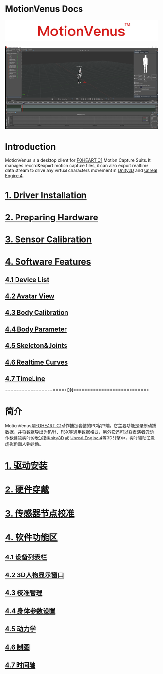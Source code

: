 # MotionVenus Docs

<div align=center>
<img src="https://raw.githubusercontent.com/FOHEART/MotionVenusHelp/master/img/softwareName.png"/>
</div>

![MainThumb](https://raw.githubusercontent.com/FOHEART/MotionVenusHelp/master/img/MotionVenus_1_2_8.png)

# Introduction
MotionVenus is a desktop client for [FOHEART C1](http://www.foheart.com/) Motion Capture Suits. It manages record&export motion capture files, it can also export realtime data stream to drive any virtual characters movement in [Unity3D](https://unity3d.com) and [Unreal Engine 4](https://www.unrealengine.com).<br>
# [1. Driver Installation](https://github.com/FOHEART/MotionVenusHelp/blob/master/driver/driverinstall.md)
# [2. Preparing Hardware](https://github.com/FOHEART/MotionVenusHelp/blob/master/hardware/preparinghardware.md)
# [3. Sensor Calibration](https://github.com/FOHEART/MotionVenusHelp/blob/master/software/sensorcali.md)
# [4. Software Features](https://github.com/FOHEART/MotionVenusHelp/blob/master/software/devicelist.md)
## [4.1 Device List](https://github.com/FOHEART/MotionVenusHelp/blob/master/software/devicelist.md)
## [4.2 Avatar View](https://github.com/FOHEART/MotionVenusHelp/blob/master/software/view3d.md)
## [4.3 Body Calibration](https://github.com/FOHEART/MotionVenusHelp/blob/master/software/calimgr.md)
## [4.4 Body Parameter](https://github.com/FOHEART/MotionVenusHelp/blob/master/software/bodyparam.md)
## [4.5 Skeleton&Joints](https://github.com/FOHEART/MotionVenusHelp/blob/master/software/kinetics.md)
## [4.6 Realtime Curves](https://github.com/FOHEART/MotionVenusHelp/blob/master/software/plot.md)	
## [4.7 TimeLine](https://github.com/FOHEART/MotionVenusHelp/blob/master/software/timeline.md)	
			
======================CN===========================<br>
# 简介
MotionVenus是[FOHEART C1](http://www.foheart.com/)动作捕捉套装的PC客户端。它主要功能是录制动捕数据，并将数据导出为BVH、FBX等通用数据格式，另外它还可以将表演者的动作数据流实时的发送到[Unity3D](https://unity3d.com) 或 [Unreal Engine 4](https://www.unrealengine.com)等3D引擎中，实时驱动任意虚拟动画人物运动。
# [1. 驱动安装](https://github.com/FOHEART/MotionVenusHelp/blob/master/driver/driverinstall.md)
# [2. 硬件穿戴](https://github.com/FOHEART/MotionVenusHelp/blob/master/hardware/preparinghardware.md)
# [3. 传感器节点校准](https://github.com/FOHEART/MotionVenusHelp/blob/master/software/sensorcali.md)
# [4. 软件功能区](https://github.com/FOHEART/MotionVenusHelp/blob/master/software/devicelist.md)
## [4.1 设备列表栏](https://github.com/FOHEART/MotionVenusHelp/blob/master/software/devicelist.md)
## [4.2 3D人物显示窗口](https://github.com/FOHEART/MotionVenusHelp/blob/master/software/view3d.md)
## [4.3 校准管理](https://github.com/FOHEART/MotionVenusHelp/blob/master/software/calimgr.md)
## [4.4 身体参数设置](https://github.com/FOHEART/MotionVenusHelp/blob/master/software/bodyparam.md)
## [4.5 动力学](https://github.com/FOHEART/MotionVenusHelp/blob/master/software/kinetics.md)	
## [4.6 制图](https://github.com/FOHEART/MotionVenusHelp/blob/master/software/plot.md)	
## [4.7 时间轴](https://github.com/FOHEART/MotionVenusHelp/blob/master/software/timeline.md)
